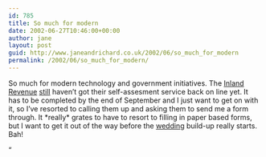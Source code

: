 ```yaml
---
id: 785
title: So much for modern
date: 2002-06-27T10:46:00+00:00
author: jane
layout: post
guid: http://www.janeandrichard.co.uk/2002/06/so_much_for_modern
permalink: /2002/06/so_much_for_modern/
---
```

So much for modern technology and government initiatives. The [Inland Revenue](http://www.inlandrevenue.gov.uk) [still](http://www.janeandrichard.co.uk/2002/06/having_gathered_together_all) haven&#8217;t got their self-assesment service back on line yet. It has to be completed by the end of September and I just want to get on with it, so I&#8217;ve resorted to calling them up and asking them to send me a form through. It \*really\* grates to have to resort to filling in paper based forms, but I want to get it out of the way before the [wedding](http://v1.janeandrichard.co.uk/wedlog/) build-up really starts. Bah!

&#8220;